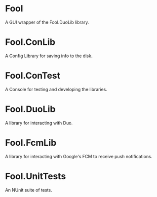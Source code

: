 # Fool
A GUI wrapper of the Fool.DuoLib library.

# Fool.ConLib
A Config Library for saving info to the disk.

# Fool.ConTest
A Console for testing and developing the libraries.

# Fool.DuoLib
A library for interacting with Duo.

# Fool.FcmLib
A library for interacting with Google's FCM to receive push notifications.

# Fool.UnitTests
An NUnit suite of tests.